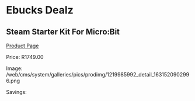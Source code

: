 
# Ebucks Dealz
## Steam Starter Kit For Micro:Bit
[Product Page](https://www.ebucks.com/web/shop/productSelected.do?prodId=1219985992&catId=1190841123)

Price: R1749.00

Image: /web/cms/system/galleries/pics/prodimg/1219985992_detail_1631520902996.png

Savings: 


	